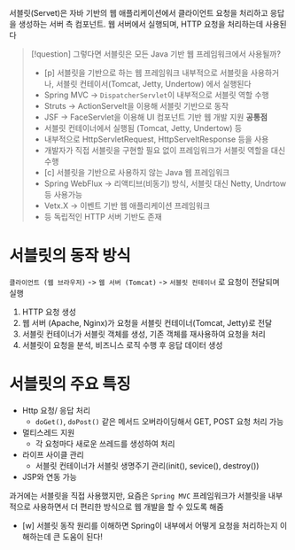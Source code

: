 서블릿(Servet)은 자바 기반의 웹 애플리케이션에서 클라이언트 요청을 처리하고 응답을 생성하는 서버 측 컴포넌트.
웹 서버에서 실행되며, HTTP 요청을 처리하는데 사용된다

> [!question] 그렇다면 서블릿은 모든 Java 기반 웹 프레임워크에서 사용될까?
> - [p] 서블릿을 기반으로 하는 웹 프레임워크
> 내부적으로 서블릿을 사용하거나, 서블릿 컨테이서(Tomcat, Jetty, Undertow) 에서 실행된다
> - Spring MVC -> `DispatcherServlet`이 내부적으로 서블릿 역할 수행
> - Struts -> ActionServelt을 이용해 서블릿 기반으로 동작
> - JSF -> FaceServlet을 이용해 UI 컴포넌트 기반 웹 개발 지원
> **공통점**
> - 서블릿 컨테이너에서 실행됨 (Tomcat, Jetty, Undertow) 등
> - 내부적으로 HttpServletRequest, HttpServeltResponse 등을 사용
> - 개발자가 직접 서블릿을 구현할 필요 없이 프레임워크가 서블릿 역할을 대신 수행
> - [c] 서블릿을 기반으로 사용하지 않는 Java 웹 프레임워크
> - Spring WebFlux -> 리액티브(비동기) 방식, 서블릿 대신 Netty, Undrtow 등 사용가능
> - Vetx.X -> 이벤트 기반 웹 애플리케이션 프레임워크
> - 등 독립적인 HTTP 서버 기반도 존재
> 

# 서블릿의 동작 방식
`클라이언트 (웹 브라우저)` -> `웹 서버 (Tomcat)` -> `서블릿 컨테이너` 로 요청이 전달되며 실행
1. HTTP 요청 생성
2. 웹 서버 (Apache, Nginx)가 요청을 서블릿 컨테이너(Tomcat, Jetty)로 전달
3. 서블릿 컨테이너가 서블릿 객체를 생성, 기존 객체를 재사용하여 요청을 처리
4. 서블릿이 요청을 분석, 비즈니스 로직 수행 후 응답 데이터 생성

# 서블릿의 주요 특징
- Http 요청/  응답 처리
	- `doGet()`, `doPost()` 같은 메서드 오버라이딩해서 GET, POST 요청 처리 가능
- 멀티스레드 지원
	- 각 요청마다 새로운 쓰레드를 생성하여 처리
- 라이프 사이클 관리
	- 서블릿 컨테이너가 서블릿 생명주기 관리(init(), sevice(), destroy())
- JSP와 연동 가능

과거에는 서블릿을 직접 사용했지만, 요즘은 `Spring MVC` 프레임워크가 서블릿을 내부적으로 사용하면서 더 편리한 방식으로 웹 개발을 할 수 있도록 해줌


- [w]  서블릿 동작 원리를 이해하면 Spring이 내부에서 어떻게 요청을 처리하는지 이해하는데 큰 도움이 된다!